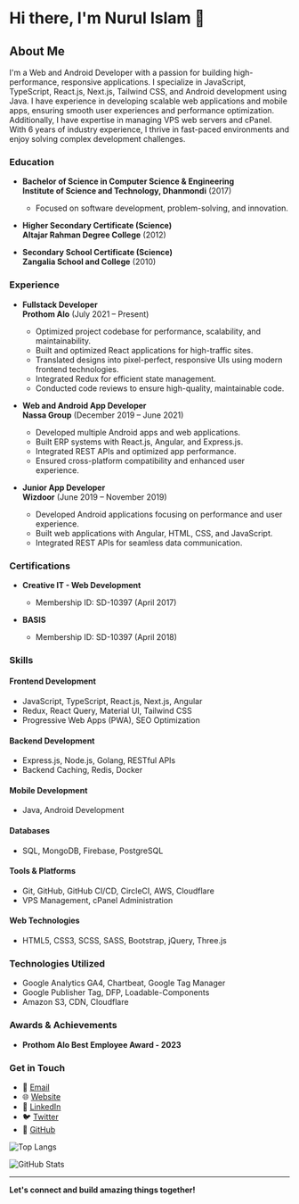 # Hi there, I'm Nurul Islam 👋

## About Me

I'm a Web and Android Developer with a passion for building high-performance, responsive applications. I specialize in JavaScript, TypeScript, React.js, Next.js, Tailwind CSS, and Android development using Java. I have experience in developing scalable web applications and mobile apps, ensuring smooth user experiences and performance optimization. Additionally, I have expertise in managing VPS web servers and cPanel. With 6 years of industry experience, I thrive in fast-paced environments and enjoy solving complex development challenges.

### Education

- **Bachelor of Science in Computer Science & Engineering**  
  **Institute of Science and Technology, Dhanmondi** (2017)  
  - Focused on software development, problem-solving, and innovation.  

- **Higher Secondary Certificate (Science)**  
  **Altajar Rahman Degree College** (2012)  

- **Secondary School Certificate (Science)**  
  **Zangalia School and College** (2010)  

### Experience

- **Fullstack Developer**  
  **Prothom Alo** (July 2021 – Present)  
  - Optimized project codebase for performance, scalability, and maintainability.
  - Built and optimized React applications for high-traffic sites.
  - Translated designs into pixel-perfect, responsive UIs using modern frontend technologies.
  - Integrated Redux for efficient state management.
  - Conducted code reviews to ensure high-quality, maintainable code.

- **Web and Android App Developer**  
  **Nassa Group** (December 2019 – June 2021)  
  - Developed multiple Android apps and web applications.
  - Built ERP systems with React.js, Angular, and Express.js.
  - Integrated REST APIs and optimized app performance.
  - Ensured cross-platform compatibility and enhanced user experience.

- **Junior App Developer**  
  **Wizdoor** (June 2019 – November 2019)  
  - Developed Android applications focusing on performance and user experience.
  - Built web applications with Angular, HTML, CSS, and JavaScript.
  - Integrated REST APIs for seamless data communication.

### Certifications

- **Creative IT - Web Development**  
  - Membership ID: SD-10397 (April 2017)

- **BASIS**  
  - Membership ID: SD-10397 (April 2018)

### Skills

#### Frontend Development
- JavaScript, TypeScript, React.js, Next.js, Angular
- Redux, React Query, Material UI, Tailwind CSS
- Progressive Web Apps (PWA), SEO Optimization

#### Backend Development
- Express.js, Node.js, Golang, RESTful APIs
- Backend Caching, Redis, Docker

#### Mobile Development
- Java, Android Development

#### Databases
- SQL, MongoDB, Firebase, PostgreSQL

#### Tools & Platforms
- Git, GitHub, GitHub CI/CD, CircleCI, AWS, Cloudflare
- VPS Management, cPanel Administration

#### Web Technologies
- HTML5, CSS3, SCSS, SASS, Bootstrap, jQuery, Three.js

### Technologies Utilized
- Google Analytics GA4, Chartbeat, Google Tag Manager
- Google Publisher Tag, DFP, Loadable-Components
- Amazon S3, CDN, Cloudflare

### Awards & Achievements
- **Prothom Alo Best Employee Award - 2023**

### Get in Touch

- 📧 [Email](mailto:nurul.islam3f@gmail.com)
- 🌐 [Website](https://nurulislam.dev)
- 💼 [LinkedIn](https://www.linkedin.com/in/nurul-islam01/)
- 🐦 [Twitter](https://twitter.com/nurul_tipu01)
- 📂 [GitHub](https://github.com/nurul-islam01)

![Top Langs](https://github-readme-stats.vercel.app/api/top-langs/?username=nurul-islam01&layout=compact)

![GitHub Stats](https://github-readme-stats.vercel.app/api?username=nurul-islam01&show_icons=true&count_private=true&hide=contribs)

---

**Let's connect and build amazing things together!**
